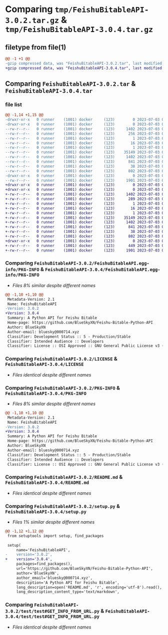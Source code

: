 # Comparing `tmp/FeishuBitableAPI-3.0.2.tar.gz` & `tmp/FeishuBitableAPI-3.0.4.tar.gz`

## filetype from file(1)

```diff
@@ -1 +1 @@
-gzip compressed data, was "FeishuBitableAPI-3.0.2.tar", last modified: Mon Jul  3 03:26:57 2023, max compression
+gzip compressed data, was "FeishuBitableAPI-3.0.4.tar", last modified: Mon Jul  3 03:34:30 2023, max compression
```

## Comparing `FeishuBitableAPI-3.0.2.tar` & `FeishuBitableAPI-3.0.4.tar`

### file list

```diff
@@ -1,14 +1,15 @@
-drwxr-xr-x   0 runner    (1001) docker     (123)        0 2023-07-03 03:26:57.901890 FeishuBitableAPI-3.0.2/
-drwxr-xr-x   0 runner    (1001) docker     (123)        0 2023-07-03 03:26:57.901890 FeishuBitableAPI-3.0.2/FeishuBitableAPI.egg-info/
--rw-r--r--   0 runner    (1001) docker     (123)     1402 2023-07-03 03:26:57.000000 FeishuBitableAPI-3.0.2/FeishuBitableAPI.egg-info/PKG-INFO
--rw-r--r--   0 runner    (1001) docker     (123)      256 2023-07-03 03:26:57.000000 FeishuBitableAPI-3.0.2/FeishuBitableAPI.egg-info/SOURCES.txt
--rw-r--r--   0 runner    (1001) docker     (123)        1 2023-07-03 03:26:57.000000 FeishuBitableAPI-3.0.2/FeishuBitableAPI.egg-info/dependency_links.txt
--rw-r--r--   0 runner    (1001) docker     (123)       16 2023-07-03 03:26:57.000000 FeishuBitableAPI-3.0.2/FeishuBitableAPI.egg-info/requires.txt
--rw-r--r--   0 runner    (1001) docker     (123)        1 2023-07-03 03:26:57.000000 FeishuBitableAPI-3.0.2/FeishuBitableAPI.egg-info/top_level.txt
--rw-r--r--   0 runner    (1001) docker     (123)    35149 2023-07-03 03:26:46.000000 FeishuBitableAPI-3.0.2/LICENSE
--rw-r--r--   0 runner    (1001) docker     (123)     1402 2023-07-03 03:26:57.901890 FeishuBitableAPI-3.0.2/PKG-INFO
--rw-r--r--   0 runner    (1001) docker     (123)      841 2023-07-03 03:26:46.000000 FeishuBitableAPI-3.0.2/README.md
--rw-r--r--   0 runner    (1001) docker     (123)       38 2023-07-03 03:26:57.901890 FeishuBitableAPI-3.0.2/setup.cfg
--rw-r--r--   0 runner    (1001) docker     (123)      802 2023-07-03 03:26:46.000000 FeishuBitableAPI-3.0.2/setup.py
-drwxr-xr-x   0 runner    (1001) docker     (123)        0 2023-07-03 03:26:57.901890 FeishuBitableAPI-3.0.2/test/
--rw-r--r--   0 runner    (1001) docker     (123)     1901 2023-07-03 03:26:46.000000 FeishuBitableAPI-3.0.2/test/test#GET_INFO_FROM_URL.py
+drwxr-xr-x   0 runner    (1001) docker     (123)        0 2023-07-03 03:34:30.103075 FeishuBitableAPI-3.0.4/
+drwxr-xr-x   0 runner    (1001) docker     (123)        0 2023-07-03 03:34:30.103075 FeishuBitableAPI-3.0.4/FeishuBitableAPI.egg-info/
+-rw-r--r--   0 runner    (1001) docker     (123)     1402 2023-07-03 03:34:30.000000 FeishuBitableAPI-3.0.4/FeishuBitableAPI.egg-info/PKG-INFO
+-rw-r--r--   0 runner    (1001) docker     (123)      289 2023-07-03 03:34:30.000000 FeishuBitableAPI-3.0.4/FeishuBitableAPI.egg-info/SOURCES.txt
+-rw-r--r--   0 runner    (1001) docker     (123)        1 2023-07-03 03:34:30.000000 FeishuBitableAPI-3.0.4/FeishuBitableAPI.egg-info/dependency_links.txt
+-rw-r--r--   0 runner    (1001) docker     (123)       16 2023-07-03 03:34:30.000000 FeishuBitableAPI-3.0.4/FeishuBitableAPI.egg-info/requires.txt
+-rw-r--r--   0 runner    (1001) docker     (123)        1 2023-07-03 03:34:30.000000 FeishuBitableAPI-3.0.4/FeishuBitableAPI.egg-info/top_level.txt
+-rw-r--r--   0 runner    (1001) docker     (123)    35149 2023-07-03 03:34:15.000000 FeishuBitableAPI-3.0.4/LICENSE
+-rw-r--r--   0 runner    (1001) docker     (123)     1402 2023-07-03 03:34:30.103075 FeishuBitableAPI-3.0.4/PKG-INFO
+-rw-r--r--   0 runner    (1001) docker     (123)      841 2023-07-03 03:34:15.000000 FeishuBitableAPI-3.0.4/README.md
+-rw-r--r--   0 runner    (1001) docker     (123)       38 2023-07-03 03:34:30.103075 FeishuBitableAPI-3.0.4/setup.cfg
+-rw-r--r--   0 runner    (1001) docker     (123)      802 2023-07-03 03:34:15.000000 FeishuBitableAPI-3.0.4/setup.py
+drwxr-xr-x   0 runner    (1001) docker     (123)        0 2023-07-03 03:34:30.103075 FeishuBitableAPI-3.0.4/test/
+-rw-r--r--   0 runner    (1001) docker     (123)      449 2023-07-03 03:34:15.000000 FeishuBitableAPI-3.0.4/test/test#GET_INFO_FROM_URL-2.py
+-rw-r--r--   0 runner    (1001) docker     (123)     1901 2023-07-03 03:34:15.000000 FeishuBitableAPI-3.0.4/test/test#GET_INFO_FROM_URL.py
```

### Comparing `FeishuBitableAPI-3.0.2/FeishuBitableAPI.egg-info/PKG-INFO` & `FeishuBitableAPI-3.0.4/FeishuBitableAPI.egg-info/PKG-INFO`

 * *Files 8% similar despite different names*

```diff
@@ -1,10 +1,10 @@
 Metadata-Version: 2.1
 Name: FeishuBitableAPI
-Version: 3.0.2
+Version: 3.0.4
 Summary: A Python API for Feishu Bitable
 Home-page: https://github.com/BlueSkyXN/Feishu-Bitable-Python-API
 Author: BlueSkyXN
 Author-email: bluesky@000714.xyz
 Classifier: Development Status :: 5 - Production/Stable
 Classifier: Intended Audience :: Developers
 Classifier: License :: OSI Approved :: GNU General Public License v3 (GPLv3)
```

### Comparing `FeishuBitableAPI-3.0.2/LICENSE` & `FeishuBitableAPI-3.0.4/LICENSE`

 * *Files identical despite different names*

### Comparing `FeishuBitableAPI-3.0.2/PKG-INFO` & `FeishuBitableAPI-3.0.4/PKG-INFO`

 * *Files 8% similar despite different names*

```diff
@@ -1,10 +1,10 @@
 Metadata-Version: 2.1
 Name: FeishuBitableAPI
-Version: 3.0.2
+Version: 3.0.4
 Summary: A Python API for Feishu Bitable
 Home-page: https://github.com/BlueSkyXN/Feishu-Bitable-Python-API
 Author: BlueSkyXN
 Author-email: bluesky@000714.xyz
 Classifier: Development Status :: 5 - Production/Stable
 Classifier: Intended Audience :: Developers
 Classifier: License :: OSI Approved :: GNU General Public License v3 (GPLv3)
```

### Comparing `FeishuBitableAPI-3.0.2/README.md` & `FeishuBitableAPI-3.0.4/README.md`

 * *Files identical despite different names*

### Comparing `FeishuBitableAPI-3.0.2/setup.py` & `FeishuBitableAPI-3.0.4/setup.py`

 * *Files 1% similar despite different names*

```diff
@@ -1,12 +1,12 @@
 from setuptools import setup, find_packages
 
 setup(
     name='FeishuBitableAPI',
-    version='3.0.2',
+    version='3.0.4',
     packages=find_packages(),
     url='https://github.com/BlueSkyXN/Feishu-Bitable-Python-API',
     author='BlueSkyXN',
     author_email='bluesky@000714.xyz',
     description='A Python API for Feishu Bitable',
     long_description=open('README.md', 'r', encoding='utf-8').read(),
     long_description_content_type='text/markdown',
```

### Comparing `FeishuBitableAPI-3.0.2/test/test#GET_INFO_FROM_URL.py` & `FeishuBitableAPI-3.0.4/test/test#GET_INFO_FROM_URL.py`

 * *Files identical despite different names*

